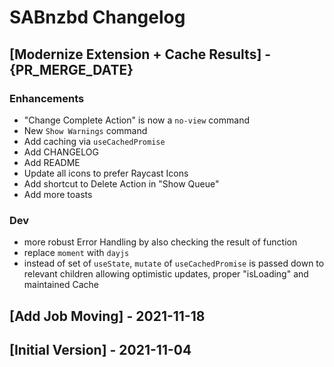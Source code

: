 # SABnzbd Changelog

## [Modernize Extension + Cache Results] - {PR_MERGE_DATE}

### Enhancements

- "Change Complete Action" is now a `no-view` command
- New `Show Warnings` command
- Add caching via `useCachedPromise`
- Add CHANGELOG
- Add README
- Update all icons to prefer Raycast Icons
- Add shortcut to Delete Action in "Show Queue"
- Add more toasts

### Dev

- more robust Error Handling by also checking the result of function
- replace `moment` with `dayjs`
- instead of set of `useState`, `mutate` of `useCachedPromise` is passed down to relevant children allowing optimistic updates, proper "isLoading" and maintained Cache

## [Add Job Moving] - 2021-11-18

## [Initial Version] - 2021-11-04